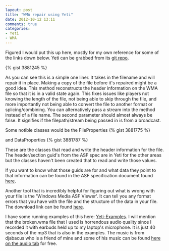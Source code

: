 ```yaml
---
layout: post
title: "WMA repair using Yeti"
date: 2012-10-12 13:11
comments: true
categories:
- Yeti
- WMA
---
```


Figured I would put this up here, mostly for my own reference for some of the links down below.
Yeti can be grabbed from its [git repo](https://github.com/mtscout6/yeti).

{% gist 3881245 %}

As you can see this is a simple one liner. It takes in the filename and will repair it in place. 
Making a copy of the file before it's repaired might be a good idea. This method reconstructs the header information
on the WMA file so that it is in a valid state again.  This fixes issues like players not knowing the length of the file,
not being able to skip through the file, and more importantly not being able to convert the file to another format or 
splicing/combining. You can alternatively pass a stream into the method instead of a file name. The second parameter should
almost always be false. It signifies if the filepath/stream being passed in is from a broadcast.

Some notible classes would be the FileProperties
{% gist 3881775 %}

and DataProperties
{% gist 3881787 %}

These are the classes that read and write the header information for the file.
The header/section guid's from the ASF spec are in Yeti for the other areas but the classes 
haven't been created that to read and write those values.

If you want to know what those guids are for and what data they point to that information can be found in the ASF specification document found
[here](http://www.microsoft.com/en-us/download/details.aspx?id=14995).

Another tool that is incredibly helpful for figuring out what is wrong with your file is the 'Windows Media ASF Viewer'.
It can tell you any format errors that you have with the file and the structure of the data in your file. The download link
can be found [here](http://www.microsoft.com/en-us/download/details.aspx?id=12826).

I have some running examples of this here: [Yeti-Examples](https://github.com/JordanZaerr/Yeti-Examples). 
I will mention that the broken.wma file that I used is horrendous audio quality since I recorded it 
with earbuds held up to my laptop's microphone. It is just 40 seconds of the mp3 that is also in the examples.
The music is from djabacus who is a friend of mine and some of his music can be found [here on the audio tab](http://www.djabacus.net) for free.